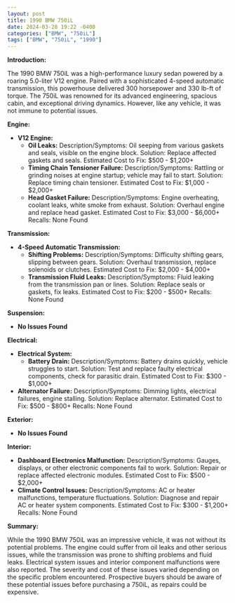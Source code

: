```yaml
---
layout: post
title: 1990 BMW 750iL
date: 2024-03-28 19:22 -0400
categories: ["BMW", "750iL"]
tags: ["BMW", "750iL", "1990"]
---
```

**Introduction:**

The 1990 BMW 750iL was a high-performance luxury sedan powered by a roaring 5.0-liter V12 engine. Paired with a sophisticated 4-speed automatic transmission, this powerhouse delivered 300 horsepower and 330 lb-ft of torque. The 750iL was renowned for its advanced engineering, spacious cabin, and exceptional driving dynamics. However, like any vehicle, it was not immune to potential issues.

**Engine:**
* **V12 Engine:**
    * **Oil Leaks:** Description/Symptoms: Oil seeping from various gaskets and seals, visible on the engine block. Solution: Replace affected gaskets and seals. Estimated Cost to Fix: $500 - $1,200+
    * **Timing Chain Tensioner Failure:** Description/Symptoms: Rattling or grinding noises at engine startup; vehicle may fail to start. Solution: Replace timing chain tensioner. Estimated Cost to Fix: $1,000 - $2,000+
    * **Head Gasket Failure:** Description/Symptoms: Engine overheating, coolant leaks, white smoke from exhaust. Solution: Overhaul engine and replace head gasket. Estimated Cost to Fix: $3,000 - $6,000+
Recalls: None Found

**Transmission:**
* **4-Speed Automatic Transmission:**
    * **Shifting Problems:** Description/Symptoms: Difficulty shifting gears, slipping between gears. Solution: Overhaul transmission, replace solenoids or clutches. Estimated Cost to Fix: $2,000 - $4,000+
    * **Transmission Fluid Leaks:** Description/Symptoms: Fluid leaking from the transmission pan or lines. Solution: Replace seals or gaskets, fix leaks. Estimated Cost to Fix: $200 - $500+
Recalls: None Found

**Suspension:**
* **No Issues Found**

**Electrical:**
* **Electrical System:**
    * **Battery Drain:** Description/Symptoms: Battery drains quickly, vehicle struggles to start. Solution: Test and replace faulty electrical components, check for parasitic drain. Estimated Cost to Fix: $300 - $1,000+
* **Alternator Failure:** Description/Symptoms: Dimming lights, electrical failures, engine stalling. Solution: Replace alternator. Estimated Cost to Fix: $500 - $800+
Recalls: None Found

**Exterior:**
* **No Issues Found**

**Interior:**
* **Dashboard Electronics Malfunction:** Description/Symptoms: Gauges, displays, or other electronic components fail to work. Solution: Repair or replace affected electronic modules. Estimated Cost to Fix: $500 - $2,000+
* **Climate Control Issues:** Description/Symptoms: AC or heater malfunctions, temperature fluctuations. Solution: Diagnose and repair AC or heater system components. Estimated Cost to Fix: $300 - $1,200+
Recalls: None Found

**Summary:**

While the 1990 BMW 750iL was an impressive vehicle, it was not without its potential problems. The engine could suffer from oil leaks and other serious issues, while the transmission was prone to shifting problems and fluid leaks. Electrical system issues and interior component malfunctions were also reported. The severity and cost of these issues varied depending on the specific problem encountered. Prospective buyers should be aware of these potential issues before purchasing a 750iL, as repairs could be expensive.
